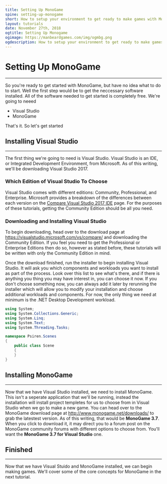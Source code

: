 ```yaml
---
title: Setting Up MonoGame
spine: setting-up-monogame
short: How to setup your environment to get ready to make games with MonoGame
layout: tutorials
date: November 27th, 2018
ogtitle: Setting Up Monogame
ogimage: https://manbeardgames.com/img/ogmbg.png
ogdescription: How to setup your environment to get ready to make games with MonoGame
---
```

<!-- <div class="container post"> -->

# Setting Up MonoGame
---  
So you're ready to get started with MonoGame, but have no idea what to do to start. Well the first step would be to get the 
neccessary software installed.    All of the software needed to get started is completely free. We're going to neeed

* Visual Studio
* MonoGame  

That's it. So let's get started

## Installing Visual Studio
--- 
The first thing we're going to need is Visual Studio.  Visual Studio is an IDE, or Integrated Development Environment, from Microsoft. 
As of this writing, we'll be downloading Visual Studio 2017.

### Which Edition of Visual Studio To Choose
Visual Studio comes with different editions: Community, Professional, and Enterprise.  Microsoft provides a breakdown of the differences between
each version on the [Compare Visual Studio 2017 IDE](https://visualstudio.microsoft.com/vs/compare/) page.  For the purposes of these tutorials, 
getting the Community Edition should be all you need.

### Downloading and Installing Visual Studio
To begin downloading, head over to the download page at https://visualstudio.microsoft.com/vs/compare/ and downloading the Community Edition. If you
feel you need to get the Professional or Enterprise Editions then do so, however as stated before, these tutorials will be written with only the Community Edition in mind.  

Once the download finished, run the installer to begin installing Visual Studio.  It will ask you which components and workloads you want to install as part of the process.  Look over this list to see what's there, and if there is anything you thing you may have interest in, you can choose it now.  If you don't choose something now, you can always add it later by rerunning the installer which will allow you to modify your installation and choose additional workloads and components.  For now, the only thing we need at minimum is the .NET Desktop Development workload.

```cs
using System;
using System.Collections.Generic;
using System.Linq;
using System.Text;
using System.Threading.Tasks;

namespace Psiren.Scenes
{
    public class Scene
    {
    }
}

```

## Installing MonoGame
--- 
Now that we have Visual Studio installed, we need to install MonoGame. This isn't a seperate application that we'll be running, instead the installation will install
project templetes for us to choose from in Visual Studio when we go to make a new game.  You can head over to the MonoGame download page at http://www.monogame.net/downloads/ to grab the latestest version.  As of this writing, that would be **MonoGame 3.7**. When you click to download it, it may direct you to a forum post on the MonoGame community forums with different options to choose from.  You'll want the **MonoGame 3.7 for Visual Studio** one.

## Finished
--- 
Now that we have Visual Stuido and MonoGame installed, we can begin making games.  We'll cover some of the core concepts for MonoGame in the next tutorial.

<!-- </div> -->
